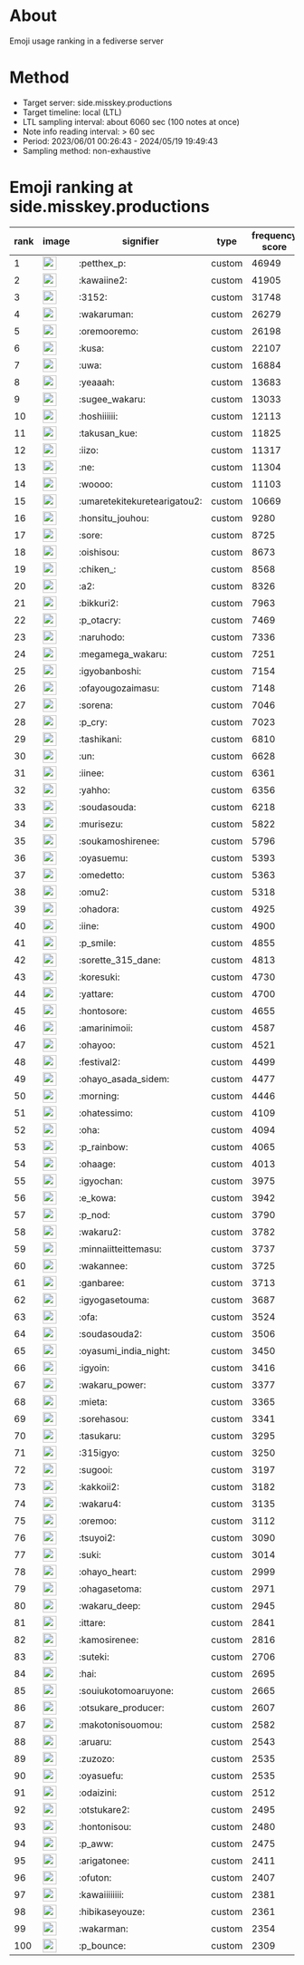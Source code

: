# About
Emoji usage ranking in a fediverse server

# Method
- Target server: side.misskey.productions
- Target timeline: local (LTL)
- LTL sampling interval: about 6060 sec (100 notes at once)
- Note info reading interval: > 60 sec
- Period: 2023/06/01 00:26:43 - 2024/05/19 19:49:43 
- Sampling method: non-exhaustive

# Emoji ranking at side.misskey.productions

|rank|image|signifier|type|frequency score|
|----|----|----|----|----|
|1|<img height="24" src="https://side.misskey.productions/emoji/petthex_p.webp">|:petthex_p:|custom|46949|
|2|<img height="24" src="https://side.misskey.productions/emoji/kawaiine2.webp">|:kawaiine2:|custom|41905|
|3|<img height="24" src="https://side.misskey.productions/emoji/3152.webp">|:3152:|custom|31748|
|4|<img height="24" src="https://side.misskey.productions/emoji/wakaruman.webp">|:wakaruman:|custom|26279|
|5|<img height="24" src="https://side.misskey.productions/emoji/oremooremo.webp">|:oremooremo:|custom|26198|
|6|<img height="24" src="https://side.misskey.productions/emoji/kusa.webp">|:kusa:|custom|22107|
|7|<img height="24" src="https://side.misskey.productions/emoji/uwa.webp">|:uwa:|custom|16884|
|8|<img height="24" src="https://side.misskey.productions/emoji/yeaaah.webp">|:yeaaah:|custom|13683|
|9|<img height="24" src="https://side.misskey.productions/emoji/sugee_wakaru.webp">|:sugee_wakaru:|custom|13033|
|10|<img height="24" src="https://side.misskey.productions/emoji/hoshiiiiii.webp">|:hoshiiiiii:|custom|12113|
|11|<img height="24" src="https://side.misskey.productions/emoji/takusan_kue.webp">|:takusan_kue:|custom|11825|
|12|<img height="24" src="https://side.misskey.productions/emoji/iizo.webp">|:iizo:|custom|11317|
|13|<img height="24" src="https://side.misskey.productions/emoji/ne.webp">|:ne:|custom|11304|
|14|<img height="24" src="https://side.misskey.productions/emoji/woooo.webp">|:woooo:|custom|11103|
|15|<img height="24" src="https://side.misskey.productions/emoji/umaretekitekuretearigatou2.webp">|:umaretekitekuretearigatou2:|custom|10669|
|16|<img height="24" src="https://side.misskey.productions/emoji/honsitu_jouhou.webp">|:honsitu_jouhou:|custom|9280|
|17|<img height="24" src="https://side.misskey.productions/emoji/sore.webp">|:sore:|custom|8725|
|18|<img height="24" src="https://side.misskey.productions/emoji/oishisou.webp">|:oishisou:|custom|8673|
|19|<img height="24" src="https://side.misskey.productions/emoji/chiken_.webp">|:chiken_:|custom|8568|
|20|<img height="24" src="https://side.misskey.productions/emoji/a2.webp">|:a2:|custom|8326|
|21|<img height="24" src="https://side.misskey.productions/emoji/bikkuri2.webp">|:bikkuri2:|custom|7963|
|22|<img height="24" src="https://side.misskey.productions/emoji/p_otacry.webp">|:p_otacry:|custom|7469|
|23|<img height="24" src="https://side.misskey.productions/emoji/naruhodo.webp">|:naruhodo:|custom|7336|
|24|<img height="24" src="https://side.misskey.productions/emoji/megamega_wakaru.webp">|:megamega_wakaru:|custom|7251|
|25|<img height="24" src="https://side.misskey.productions/emoji/igyobanboshi.webp">|:igyobanboshi:|custom|7154|
|26|<img height="24" src="https://side.misskey.productions/emoji/ofayougozaimasu.webp">|:ofayougozaimasu:|custom|7148|
|27|<img height="24" src="https://side.misskey.productions/emoji/sorena.webp">|:sorena:|custom|7046|
|28|<img height="24" src="https://side.misskey.productions/emoji/p_cry.webp">|:p_cry:|custom|7023|
|29|<img height="24" src="https://side.misskey.productions/emoji/tashikani.webp">|:tashikani:|custom|6810|
|30|<img height="24" src="https://side.misskey.productions/emoji/un.webp">|:un:|custom|6628|
|31|<img height="24" src="https://side.misskey.productions/emoji/iinee.webp">|:iinee:|custom|6361|
|32|<img height="24" src="https://side.misskey.productions/emoji/yahho.webp">|:yahho:|custom|6356|
|33|<img height="24" src="https://side.misskey.productions/emoji/soudasouda.webp">|:soudasouda:|custom|6218|
|34|<img height="24" src="https://side.misskey.productions/emoji/murisezu.webp">|:murisezu:|custom|5822|
|35|<img height="24" src="https://side.misskey.productions/emoji/soukamoshirenee.webp">|:soukamoshirenee:|custom|5796|
|36|<img height="24" src="https://side.misskey.productions/emoji/oyasuemu.webp">|:oyasuemu:|custom|5393|
|37|<img height="24" src="https://side.misskey.productions/emoji/omedetto.webp">|:omedetto:|custom|5363|
|38|<img height="24" src="https://side.misskey.productions/emoji/omu2.webp">|:omu2:|custom|5318|
|39|<img height="24" src="https://side.misskey.productions/emoji/ohadora.webp">|:ohadora:|custom|4925|
|40|<img height="24" src="https://side.misskey.productions/emoji/iine.webp">|:iine:|custom|4900|
|41|<img height="24" src="https://side.misskey.productions/emoji/p_smile.webp">|:p_smile:|custom|4855|
|42|<img height="24" src="https://side.misskey.productions/emoji/sorette_315_dane.webp">|:sorette_315_dane:|custom|4813|
|43|<img height="24" src="https://side.misskey.productions/emoji/koresuki.webp">|:koresuki:|custom|4730|
|44|<img height="24" src="https://side.misskey.productions/emoji/yattare.webp">|:yattare:|custom|4700|
|45|<img height="24" src="https://side.misskey.productions/emoji/hontosore.webp">|:hontosore:|custom|4655|
|46|<img height="24" src="https://side.misskey.productions/emoji/amarinimoii.webp">|:amarinimoii:|custom|4587|
|47|<img height="24" src="https://side.misskey.productions/emoji/ohayoo.webp">|:ohayoo:|custom|4521|
|48|<img height="24" src="https://side.misskey.productions/emoji/festival2.webp">|:festival2:|custom|4499|
|49|<img height="24" src="https://side.misskey.productions/emoji/ohayo_asada_sidem.webp">|:ohayo_asada_sidem:|custom|4477|
|50|<img height="24" src="https://side.misskey.productions/emoji/morning.webp">|:morning:|custom|4446|
|51|<img height="24" src="https://side.misskey.productions/emoji/ohatessimo.webp">|:ohatessimo:|custom|4109|
|52|<img height="24" src="https://side.misskey.productions/emoji/oha.webp">|:oha:|custom|4094|
|53|<img height="24" src="https://side.misskey.productions/emoji/p_rainbow.webp">|:p_rainbow:|custom|4065|
|54|<img height="24" src="https://side.misskey.productions/emoji/ohaage.webp">|:ohaage:|custom|4013|
|55|<img height="24" src="https://side.misskey.productions/emoji/igyochan.webp">|:igyochan:|custom|3975|
|56|<img height="24" src="https://side.misskey.productions/emoji/e_kowa.webp">|:e_kowa:|custom|3942|
|57|<img height="24" src="https://side.misskey.productions/emoji/p_nod.webp">|:p_nod:|custom|3790|
|58|<img height="24" src="https://side.misskey.productions/emoji/wakaru2.webp">|:wakaru2:|custom|3782|
|59|<img height="24" src="https://side.misskey.productions/emoji/minnaiitteittemasu.webp">|:minnaiitteittemasu:|custom|3737|
|60|<img height="24" src="https://side.misskey.productions/emoji/wakannee.webp">|:wakannee:|custom|3725|
|61|<img height="24" src="https://side.misskey.productions/emoji/ganbaree.webp">|:ganbaree:|custom|3713|
|62|<img height="24" src="https://side.misskey.productions/emoji/igyogasetouma.webp">|:igyogasetouma:|custom|3687|
|63|<img height="24" src="https://side.misskey.productions/emoji/ofa.webp">|:ofa:|custom|3524|
|64|<img height="24" src="https://side.misskey.productions/emoji/soudasouda2.webp">|:soudasouda2:|custom|3506|
|65|<img height="24" src="https://side.misskey.productions/emoji/oyasumi_india_night.webp">|:oyasumi_india_night:|custom|3450|
|66|<img height="24" src="https://side.misskey.productions/emoji/igyoin.webp">|:igyoin:|custom|3416|
|67|<img height="24" src="https://side.misskey.productions/emoji/wakaru_power.webp">|:wakaru_power:|custom|3377|
|68|<img height="24" src="https://side.misskey.productions/emoji/mieta.webp">|:mieta:|custom|3365|
|69|<img height="24" src="https://side.misskey.productions/emoji/sorehasou.webp">|:sorehasou:|custom|3341|
|70|<img height="24" src="https://side.misskey.productions/emoji/tasukaru.webp">|:tasukaru:|custom|3295|
|71|<img height="24" src="https://side.misskey.productions/emoji/315igyo.webp">|:315igyo:|custom|3250|
|72|<img height="24" src="https://side.misskey.productions/emoji/sugooi.webp">|:sugooi:|custom|3197|
|73|<img height="24" src="https://side.misskey.productions/emoji/kakkoii2.webp">|:kakkoii2:|custom|3182|
|74|<img height="24" src="https://side.misskey.productions/emoji/wakaru4.webp">|:wakaru4:|custom|3135|
|75|<img height="24" src="https://side.misskey.productions/emoji/oremoo.webp">|:oremoo:|custom|3112|
|76|<img height="24" src="https://side.misskey.productions/emoji/tsuyoi2.webp">|:tsuyoi2:|custom|3090|
|77|<img height="24" src="https://side.misskey.productions/emoji/suki.webp">|:suki:|custom|3014|
|78|<img height="24" src="https://side.misskey.productions/emoji/ohayo_heart.webp">|:ohayo_heart:|custom|2999|
|79|<img height="24" src="https://side.misskey.productions/emoji/ohagasetoma.webp">|:ohagasetoma:|custom|2971|
|80|<img height="24" src="https://side.misskey.productions/emoji/wakaru_deep.webp">|:wakaru_deep:|custom|2945|
|81|<img height="24" src="https://side.misskey.productions/emoji/ittare.webp">|:ittare:|custom|2841|
|82|<img height="24" src="https://side.misskey.productions/emoji/kamosirenee.webp">|:kamosirenee:|custom|2816|
|83|<img height="24" src="https://side.misskey.productions/emoji/suteki.webp">|:suteki:|custom|2706|
|84|<img height="24" src="https://side.misskey.productions/emoji/hai.webp">|:hai:|custom|2695|
|85|<img height="24" src="https://side.misskey.productions/emoji/souiukotomoaruyone.webp">|:souiukotomoaruyone:|custom|2665|
|86|<img height="24" src="https://side.misskey.productions/emoji/otsukare_producer.webp">|:otsukare_producer:|custom|2607|
|87|<img height="24" src="https://side.misskey.productions/emoji/makotonisouomou.webp">|:makotonisouomou:|custom|2582|
|88|<img height="24" src="https://side.misskey.productions/emoji/aruaru.webp">|:aruaru:|custom|2543|
|89|<img height="24" src="https://side.misskey.productions/emoji/zuzozo.webp">|:zuzozo:|custom|2535|
|90|<img height="24" src="https://side.misskey.productions/emoji/oyasuefu.webp">|:oyasuefu:|custom|2535|
|91|<img height="24" src="https://side.misskey.productions/emoji/odaizini.webp">|:odaizini:|custom|2512|
|92|<img height="24" src="https://side.misskey.productions/emoji/otstukare2.webp">|:otstukare2:|custom|2495|
|93|<img height="24" src="https://side.misskey.productions/emoji/hontonisou.webp">|:hontonisou:|custom|2480|
|94|<img height="24" src="https://side.misskey.productions/emoji/p_aww.webp">|:p_aww:|custom|2475|
|95|<img height="24" src="https://side.misskey.productions/emoji/arigatonee.webp">|:arigatonee:|custom|2411|
|96|<img height="24" src="https://side.misskey.productions/emoji/ofuton.webp">|:ofuton:|custom|2407|
|97|<img height="24" src="https://side.misskey.productions/emoji/kawaiiiiiiii.webp">|:kawaiiiiiiii:|custom|2381|
|98|<img height="24" src="https://side.misskey.productions/emoji/hibikaseyouze.webp">|:hibikaseyouze:|custom|2361|
|99|<img height="24" src="https://side.misskey.productions/emoji/wakarman.webp">|:wakarman:|custom|2354|
|100|<img height="24" src="https://side.misskey.productions/emoji/p_bounce.webp">|:p_bounce:|custom|2309|
